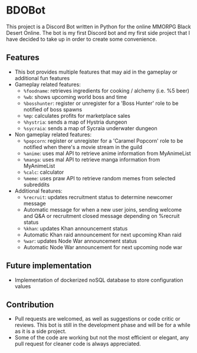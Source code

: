 # BDOBot
This project is a Discord Bot written in Python for the online MMORPG Black Desert Online.
The bot is my first Discord bot and my first side project that I have decided to take up in order to create some convenience.

## Features
- This bot provides multiple features that may aid in the gameplay or additional fun features
- Gameplay related features: 
    - `%foodname`: retrieves ingredients for cooking / alchemy (i.e. %5 beer)
    - `%wb`: shows upcoming world boss and time
    - `%bosshunter`: register or unregister for a 'Boss Hunter' role to be notified of boss spawns
    - `%mp`: calculates profits for marketplace sales
    - `%hystria`: sends a map of Hystria dungeon
    - `%sycraia`: sends a map of Sycraia underwater dungeon
- Non gameplay related features:
    - `%popcorn`: register or unregister for a 'Caramel Popcorn' role to be notified when there's a movie stream in the guild
    - `%anime`: uses mal API to retrieve anime information from MyAnimeList
    - `%manga`: uses mal API to retrieve manga information from MyAnimeList
    - `%calc`: calculator
    - `%meme`: uses praw API to retrieve random memes from selected subreddits
- Additional features:
    - `%recruit`: updates recruitment status to determine newcomer message
    - Automatic message for when a new user joins, sending welcome and Q&A or recruitment closed message depending on %recruit status
    - `%khan`: updates Khan announcement status
    - Automatic Khan raid announcement for next upcoming Khan raid
    - `%war`: updates Node War announcement status
    - Automatic Node War announcement for next upcoming node war

## Future implementation
- Implementation of dockerized noSQL database to store configuration values


## Contribution
- Pull requests are welcomed, as well as suggestions or code critic or reviews. This bot is still in the development phase and will be for a while as it is a side project.
- Some of the code are working but not the most efficient or elegant, any pull request for cleaner code is always appreciated.
